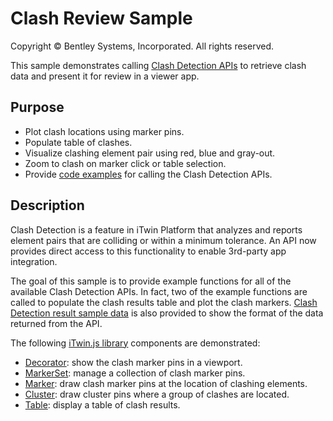 # Clash Review Sample

Copyright © Bentley Systems, Incorporated. All rights reserved.

This sample demonstrates calling [Clash Detection APIs](https://developer.bentley.com/api-groups/project-delivery/apis/validation/operations/get-validation-clashdetection-result) to retrieve clash data and present it for review in a viewer app. 

## Purpose

- Plot clash locations using marker pins.
- Populate table of clashes.
- Visualize clashing element pair using red, blue and gray-out.
- Zoom to clash on marker click or table selection.
- Provide [code examples](./ClashDetectionApis.ts) for calling the Clash Detection APIs.

## Description

Clash Detection is a feature in iTwin Platform that analyzes and reports element pairs that are colliding or within a minimum tolerance. An API now provides direct access to this functionality to enable 3rd-party app integration.

The goal of this sample is to provide example functions for all of the available Clash Detection APIs.  In fact, two of the example functions are called to populate the clash results table and plot the clash markers. [Clash Detection result sample data](./ClashDetectionJsonData.ts) is also provided to show the format of the data returned from the API.

The following [iTwin.js library](https://www.itwinjs.org/reference/) components are demonstrated:

- [Decorator](https://www.itwinjs.org/reference/core-frontend/views/decorator/): show the clash marker pins in a viewport.
- [MarkerSet](https://www.itwinjs.org/reference/core-frontend/views/markerset/): manage a collection of clash marker pins.
- [Marker](https://www.itwinjs.org/reference/core-frontend/views/marker/): draw clash marker pins at the location of clashing elements.
- [Cluster](https://www.itwinjs.org/reference/core-frontend/views/cluster/): draw cluster pins where a group of clashes are located.
- [Table](https://www.itwinjs.org/reference/components-react/table/): display a table of clash results.

